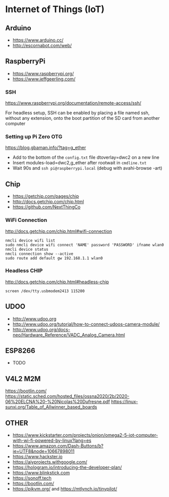 # Internet of Things (IoT)

## Arduino

 * https://www.arduino.cc/
 * http://escornabot.com/web/


## RaspberryPi

 * https://www.raspberrypi.org/
 * https://www.jeffgeerling.com/

### SSH

https://www.raspberrypi.org/documentation/remote-access/ssh/

For headless setup, SSH can be enabled by placing a file named ssh, without any extension, onto the boot partition of the SD card from another computer

### Setting up Pi Zero OTG

https://blog.gbaman.info/?tag=g_ether

 - Add to the bottom of the `config.txt` file dtoverlay=dwc2 on a new line
 - Insert modules-load=dwc2,g_ether after rootwait in `cmdline.txt`
 - Wait 90s and `ssh pi@raspberrypi.local` (debug with avahi-browse -art)

## Chip

 * https://getchip.com/pages/chip
 * http://docs.getchip.com/chip.html
 * https://github.com/NextThingCo

### WiFi Connection

http://docs.getchip.com/chip.html#wifi-connection

```
nmcli device wifi list
sudo nmcli device wifi connect 'NAME' password 'PASSWORD' ifname wlan0
nmcli device status
nmcli connection show --active
sudo route add default gw 192.168.1.1 wlan0
```

### Headless CHIP

http://docs.getchip.com/chip.html#headless-chip

```
screen /dev/tty.usbmodem2413 115200
```


## UDOO

 * http://www.udoo.org
 * http://www.udoo.org/tutorial/how-to-connect-udoos-camera-module/
 * http://www.udoo.org/docs-neo/Hardware_Reference/VADC_Analog_Camera.html

## ESP8266

 * TODO

## V4L2 M2M

https://bootlin.com/
https://static.sched.com/hosted_files/ossna2020/2b/2020-06%20ELCNA%20-%20Nicolas%20Dufresne.pdf
https://linux-sunxi.org/Table_of_Allwinner_based_boards

## OTHER

 * https://www.kickstarter.com/projects/onion/omega2-5-iot-computer-with-wi-fi-powered-by-linux?lang=es
 * https://www.amazon.com/Dash-Buttons/b?ie=UTF8&node=10667898011
 * https://www.hackster.io
 * https://aiyprojects.withgoogle.com/
 * https://hologram.io/introducing-the-developer-plan/
 * https://www.blinkstick.com
 * https://sonoff.tech
 * https://bootlin.com/
 * https://pikvm.org/ and https://mtlynch.io/tinypilot/
